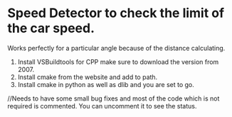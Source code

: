 # Speed Detector to check the limit of the car speed.

Works perfectly for a particular angle because of the distance calculating.

1. Install VSBuildtools for CPP make sure to download the version from 2007.
2. Install cmake from the website and add to path.
3. Install cmake in python as well as dlib and you are set to go.

//Needs to have some small bug fixes and most of the code which is not required is commented. You can uncomment it to see the status.